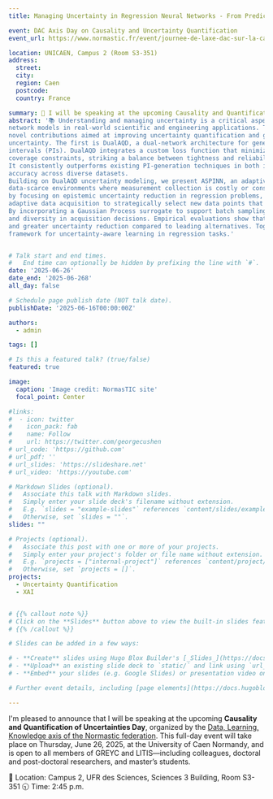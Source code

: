 ```yaml
---
title: Managing Uncertainty in Regression Neural Networks - From Prediction Intervals to Adaptive Sampling

event: DAC Axis Day on Causality and Uncertainty Quantification
event_url: https://www.normastic.fr/event/journee-de-laxe-dac-sur-la-causalite-et-la-quantification-dincertiture/#:~:text=rapidly%20evolving%20field.-,2%3A45%20p.m,-.%3A%20Giorgio%20Morales

location: UNICAEN, Campus 2 (Room S3-351)
address:
  street: 
  city: 
  region: Caen
  postcode: 
  country: France

summary: 🎤 I will be speaking at the upcoming Causality and Quantification of Uncertainties Day. 
abstract: '📚 Understanding and managing uncertainty is a critical aspect of deploying regression neural 
network models in real-world scientific and engineering applications. This presentation introduces two 
novel contributions aimed at improving uncertainty quantification and guiding data acquisition under 
uncertainty. The first is DualAQD, a dual-network architecture for generating high-quality prediction 
intervals (PIs). DualAQD integrates a custom loss function that minimizes interval width while ensuring 
coverage constraints, striking a balance between tightness and reliability of uncertainty estimates. 
It consistently outperforms existing PI-generation techniques in both interval efficiency and prediction 
accuracy across diverse datasets. 
Building on DualAQD uncertainty modeling, we present ASPINN, an adaptive sampling strategy designed for 
data-scarce environments where measurement collection is costly or constrained. ASPINN addresses this 
by focusing on epistemic uncertainty reduction in regression problems, using NN-generated PIs to guide 
adaptive data acquisition to strategically select new data points that most reduce model uncertainty. 
By incorporating a Gaussian Process surrogate to support batch sampling, ASPINN balances informativeness 
and diversity in acquisition decisions. Empirical evaluations show that ASPINN achieves faster convergence 
and greater uncertainty reduction compared to leading alternatives. Together, these methods offer a robust 
framework for uncertainty-aware learning in regression tasks.'


# Talk start and end times.
#   End time can optionally be hidden by prefixing the line with `#`.
date: '2025-06-26'
date_end: '2025-06-268'
all_day: false

# Schedule page publish date (NOT talk date).
publishDate: '2025-06-16T00:00:00Z'

authors:
  - admin

tags: []

# Is this a featured talk? (true/false)
featured: true

image:
  caption: 'Image credit: NormasTIC site'
  focal_point: Center

#links:
#  - icon: twitter
#    icon_pack: fab
#    name: Follow
#    url: https://twitter.com/georgecushen
# url_code: 'https://github.com'
# url_pdf: ''
# url_slides: 'https://slideshare.net'
# url_video: 'https://youtube.com'

# Markdown Slides (optional).
#   Associate this talk with Markdown slides.
#   Simply enter your slide deck's filename without extension.
#   E.g. `slides = "example-slides"` references `content/slides/example-slides.md`.
#   Otherwise, set `slides = ""`.
slides: ""

# Projects (optional).
#   Associate this post with one or more of your projects.
#   Simply enter your project's folder or file name without extension.
#   E.g. `projects = ["internal-project"]` references `content/project/deep-learning/index.md`.
#   Otherwise, set `projects = []`.
projects:
  - Uncertainty Quantification
  - XAI


# {{% callout note %}}
# Click on the **Slides** button above to view the built-in slides feature.
# {{% /callout %}}

# Slides can be added in a few ways:

# - **Create** slides using Hugo Blox Builder's [_Slides_](https://docs.hugoblox.com/reference/content-types/) feature and link using `slides` parameter in the front matter of the talk file
# - **Upload** an existing slide deck to `static/` and link using `url_slides` parameter in the front matter of the talk file
# - **Embed** your slides (e.g. Google Slides) or presentation video on this page using [shortcodes](https://docs.hugoblox.com/reference/markdown/).

# Further event details, including [page elements](https://docs.hugoblox.com/reference/markdown/) such as image galleries, can be added to the body of this page.

---
```


I'm pleased to announce that I will be speaking at the upcoming **Causality and Quantification of Uncertainties Day**, organized by the [Data, Learning, Knowledge axis of the Normastic federation](https://www.normastic.fr/donnees-apprentissage-connaissances/). 
This full-day event will take place on Thursday, June 26, 2025, at the University of Caen Normandy, and is open to all members of GREYC and LITIS—including colleagues, doctoral and post-doctoral researchers, and master’s students.

📍 Location: Campus 2, UFR des Sciences, Sciences 3 Building, Room S3-351
🕤 Time: 2:45 p.m.